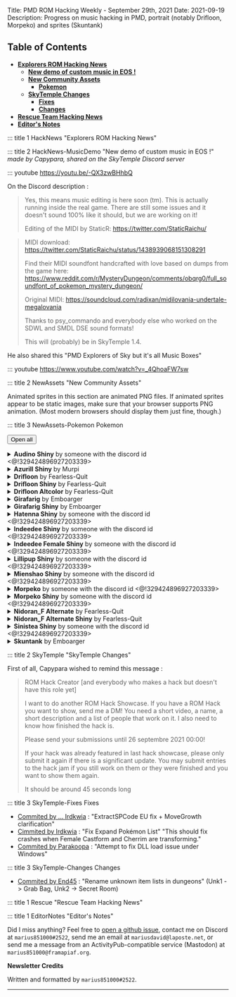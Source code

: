 Title: PMD ROM Hacking Weekly - September 29th, 2021
Date: 2021-09-19
Description: Progress on music hacking in PMD, portrait (notably Drifloon, Morpeko) and sprites (Skuntank)

<style>
details summary > * { 
  display: inline;
}
</style>

<h2 id="ToC">Table of Contents</h2>

- [**Explorers ROM Hacking News**](#HackNews)
    - [**New demo of custom music in EOS !**](#HackNews-MusicDemo)
    - [**New Community Assets**](#NewAssets)
        - [**Pokemon**](#NewAssets-Pokemon)
    - [**SkyTemple Changes**](#SkyTemple)
        - [**Fixes**](#SkyTemple-Fixes)
        - [**Changes**](#SkyTemple-Changes)
- [**Rescue Team Hacking News**](#Rescue)
- [**Editor's Notes**](#EditorNotes)

::: title 1 HackNews "Explorers ROM Hacking News"

::: title 2 HackNews-MusicDemo "New demo of custom music in EOS !"
*made by Capypara, shared on the SkyTemple Discord server*

::: youtube https://youtu.be/-QX3zwBHhbQ

On the Discord description :


> Yes, this means music editing is here soon (tm). This is actually running inside the real game. There are still some issues and it doesn't sound 100% like it should, but we are working on it!
>
> Editing of the MIDI by StaticR: https://twitter.com/StaticRaichu/

> MIDI download: https://twitter.com/StaticRaichu/status/1438939068151308291
>
> Find their MIDI soundfont handcrafted with love based on dumps from the game here: https://www.reddit.com/r/MysteryDungeon/comments/obqrg0/full_soundfont_of_pokemon_mystery_dungeon/
>
> Original MIDI: https://soundcloud.com/radixan/midilovania-undertale-megalovania
>
> Thanks to psy_commando and everybody else who worked on the SDWL and SMDL DSE sound formats!
>
> This will (probably) be in SkyTemple 1.4.

He also shared this "PMD Explorers of Sky but it's all Music Boxes"

::: youtube https://www.youtube.com/watch?v=_4QhoaFW7sw

::: title 2 NewAssets "New Community Assets"

Animated sprites in this section are animated PNG files. If animated sprites appear to be static images, make sure that your browser supports PNG animation. (Most modern browsers should display them just fine, though.)

::: title 3 NewAssets-Pokemon Pokemon

<button onclick="unfoldmonster()">Open all</button><details class="monstergeneral"><summary><b>Audino  Shiny</b> by someone with the discord id &lt;@!329424896927203339&gt;</summary>Portrait Added<div class="changetomonsterlist"><div class="contentcontainer"><div class="contentinner"><span>Angry</span><br><img src="./images/30-changes/todo.png" style="min-width:none;width:160px;height:160px"></img></div><div class="contentinner"><span>Crying</span><br><img src="./images/30-changes/todo-0.png" style="min-width:none;width:160px;height:160px"></img></div><div class="contentinner"><span>Determined</span><br><img src="./images/30-changes/todo-1.png" style="min-width:none;width:160px;height:160px"></img></div><div class="contentinner"><span>Dizzy</span><br><img src="./images/30-changes/todo-2.png" style="min-width:none;width:160px;height:160px"></img></div><div class="contentinner"><span>Happy</span><br><img src="./images/30-changes/todo-3.png" style="min-width:none;width:160px;height:160px"></img></div><div class="contentinner"><span>Inspired</span><br><img src="./images/30-changes/todo-4.png" style="min-width:none;width:160px;height:160px"></img></div><div class="contentinner"><span>Joyous</span><br><img src="./images/30-changes/todo-5.png" style="min-width:none;width:160px;height:160px"></img></div><div class="contentinner"><span>Normal</span><br><img src="./images/30-changes/todo-6.png" style="min-width:none;width:160px;height:160px"></img></div><div class="contentinner"><span>Pain</span><br><img src="./images/30-changes/todo-7.png" style="min-width:none;width:160px;height:160px"></img></div><div class="contentinner"><span>Sad</span><br><img src="./images/30-changes/todo-8.png" style="min-width:none;width:160px;height:160px"></img></div><div class="contentinner"><span>Shouting</span><br><img src="./images/30-changes/todo-9.png" style="min-width:none;width:160px;height:160px"></img></div><div class="contentinner"><span>Sigh</span><br><img src="./images/30-changes/todo-10.png" style="min-width:none;width:160px;height:160px"></img></div><div class="contentinner"><span>Stunned</span><br><img src="./images/30-changes/todo-11.png" style="min-width:none;width:160px;height:160px"></img></div><div class="contentinner"><span>Surprised</span><br><img src="./images/30-changes/todo-12.png" style="min-width:none;width:160px;height:160px"></img></div><div class="contentinner"><span>Teary-Eyed</span><br><img src="./images/30-changes/todo-13.png" style="min-width:none;width:160px;height:160px"></img></div><div class="contentinner"><span>Worried</span><br><img src="./images/30-changes/todo-14.png" style="min-width:none;width:160px;height:160px"></img></div></div></div></details><details class="monstergeneral"><summary><b>Azurill  Shiny</b> by Murpi</summary>Portrait Changed<div class="changetomonsterlist"><div class="contentcontainer"><div class="contentinner"><span>Angry</span><br><img src="./images/30-changes/todo-15.png" style="min-width:none;width:160px;height:160px"></img><br><img src="./images/30-changes/todo-16.png" style="min-width:none;width:160px;height:160px"></img></div><div class="contentinner"><span>Crying</span><br><img src="./images/30-changes/todo-17.png" style="min-width:none;width:160px;height:160px"></img><br><img src="./images/30-changes/todo-18.png" style="min-width:none;width:160px;height:160px"></img></div><div class="contentinner"><span>Determined</span><br><img src="./images/30-changes/todo-19.png" style="min-width:none;width:160px;height:160px"></img><br><img src="./images/30-changes/todo-20.png" style="min-width:none;width:160px;height:160px"></img></div><div class="contentinner"><span>Dizzy</span><br><img src="./images/30-changes/todo-21.png" style="min-width:none;width:160px;height:160px"></img><br><img src="./images/30-changes/todo-22.png" style="min-width:none;width:160px;height:160px"></img></div><div class="contentinner"><span>Happy</span><br><img src="./images/30-changes/todo-23.png" style="min-width:none;width:160px;height:160px"></img><br><img src="./images/30-changes/todo-24.png" style="min-width:none;width:160px;height:160px"></img></div><div class="contentinner"><span>Inspired</span><br><img src="./images/30-changes/todo-25.png" style="min-width:none;width:160px;height:160px"></img><br><img src="./images/30-changes/todo-26.png" style="min-width:none;width:160px;height:160px"></img></div><div class="contentinner"><span>Joyous</span><br><img src="./images/30-changes/todo-27.png" style="min-width:none;width:160px;height:160px"></img><br><img src="./images/30-changes/todo-28.png" style="min-width:none;width:160px;height:160px"></img></div><div class="contentinner"><span>Normal</span><br><img src="./images/30-changes/todo-29.png" style="min-width:none;width:160px;height:160px"></img><br><img src="./images/30-changes/todo-30.png" style="min-width:none;width:160px;height:160px"></img></div><div class="contentinner"><span>Pain</span><br><img src="./images/30-changes/todo-31.png" style="min-width:none;width:160px;height:160px"></img><br><img src="./images/30-changes/todo-32.png" style="min-width:none;width:160px;height:160px"></img></div><div class="contentinner"><span>Sad</span><br><img src="./images/30-changes/todo-33.png" style="min-width:none;width:160px;height:160px"></img><br><img src="./images/30-changes/todo-34.png" style="min-width:none;width:160px;height:160px"></img></div><div class="contentinner"><span>Shouting</span><br><img src="./images/30-changes/todo-35.png" style="min-width:none;width:160px;height:160px"></img><br><img src="./images/30-changes/todo-36.png" style="min-width:none;width:160px;height:160px"></img></div><div class="contentinner"><span>Sigh</span><br><img src="./images/30-changes/todo-37.png" style="min-width:none;width:160px;height:160px"></img><br><img src="./images/30-changes/todo-38.png" style="min-width:none;width:160px;height:160px"></img></div><div class="contentinner"><span>Special0</span><br><img src="./images/30-changes/todo-39.png" style="min-width:none;width:160px;height:160px"></img><br><img src="./images/30-changes/todo-40.png" style="min-width:none;width:160px;height:160px"></img></div><div class="contentinner"><span>Stunned</span><br><img src="./images/30-changes/todo-41.png" style="min-width:none;width:160px;height:160px"></img><br><img src="./images/30-changes/todo-42.png" style="min-width:none;width:160px;height:160px"></img></div><div class="contentinner"><span>Surprised</span><br><img src="./images/30-changes/todo-43.png" style="min-width:none;width:160px;height:160px"></img><br><img src="./images/30-changes/todo-44.png" style="min-width:none;width:160px;height:160px"></img></div><div class="contentinner"><span>Teary-Eyed</span><br><img src="./images/30-changes/todo-45.png" style="min-width:none;width:160px;height:160px"></img><br><img src="./images/30-changes/todo-46.png" style="min-width:none;width:160px;height:160px"></img></div><div class="contentinner"><span>Worried</span><br><img src="./images/30-changes/todo-47.png" style="min-width:none;width:160px;height:160px"></img><br><img src="./images/30-changes/todo-48.png" style="min-width:none;width:160px;height:160px"></img></div></div></div></details><details class="monstergeneral"><summary><b>Drifloon</b> by Fearless-Quit</summary>Portrait Added<div class="changetomonsterlist"><div class="contentcontainer"><div class="contentinner"><span>Special0</span><br><img src="./images/30-changes/todo-49.png" style="min-width:none;width:160px;height:160px"></img></div><div class="contentinner"><span>Special0^</span><br><img src="./images/30-changes/todo-50.png" style="min-width:none;width:160px;height:160px"></img></div></div></div>Portrait Changed<div class="changetomonsterlist"><div class="contentcontainer"><div class="contentinner"><span>Angry</span><br><img src="./images/30-changes/todo-51.png" style="min-width:none;width:160px;height:160px"></img><br><img src="./images/30-changes/todo-52.png" style="min-width:none;width:160px;height:160px"></img></div><div class="contentinner"><span>Angry^</span><br><img src="./images/30-changes/todo-53.png" style="min-width:none;width:160px;height:160px"></img><br><img src="./images/30-changes/todo-54.png" style="min-width:none;width:160px;height:160px"></img></div><div class="contentinner"><span>Determined</span><br><img src="./images/30-changes/todo-55.png" style="min-width:none;width:160px;height:160px"></img><br><img src="./images/30-changes/todo-56.png" style="min-width:none;width:160px;height:160px"></img></div><div class="contentinner"><span>Determined^</span><br><img src="./images/30-changes/todo-57.png" style="min-width:none;width:160px;height:160px"></img><br><img src="./images/30-changes/todo-58.png" style="min-width:none;width:160px;height:160px"></img></div><div class="contentinner"><span>Happy</span><br><img src="./images/30-changes/todo-59.png" style="min-width:none;width:160px;height:160px"></img><br><img src="./images/30-changes/todo-60.png" style="min-width:none;width:160px;height:160px"></img></div><div class="contentinner"><span>Happy^</span><br><img src="./images/30-changes/todo-61.png" style="min-width:none;width:160px;height:160px"></img><br><img src="./images/30-changes/todo-62.png" style="min-width:none;width:160px;height:160px"></img></div><div class="contentinner"><span>Sad</span><br><img src="./images/30-changes/todo-63.png" style="min-width:none;width:160px;height:160px"></img><br><img src="./images/30-changes/todo-64.png" style="min-width:none;width:160px;height:160px"></img></div><div class="contentinner"><span>Sad^</span><br><img src="./images/30-changes/todo-65.png" style="min-width:none;width:160px;height:160px"></img><br><img src="./images/30-changes/todo-66.png" style="min-width:none;width:160px;height:160px"></img></div></div></div></details><details class="monstergeneral"><summary><b>Drifloon  Shiny</b> by Fearless-Quit</summary>Portrait Added<div class="changetomonsterlist"><div class="contentcontainer"><div class="contentinner"><span>Special0</span><br><img src="./images/30-changes/todo-67.png" style="min-width:none;width:160px;height:160px"></img></div><div class="contentinner"><span>Special0^</span><br><img src="./images/30-changes/todo-68.png" style="min-width:none;width:160px;height:160px"></img></div></div></div>Portrait Changed<div class="changetomonsterlist"><div class="contentcontainer"><div class="contentinner"><span>Angry</span><br><img src="./images/30-changes/todo-69.png" style="min-width:none;width:160px;height:160px"></img><br><img src="./images/30-changes/todo-70.png" style="min-width:none;width:160px;height:160px"></img></div><div class="contentinner"><span>Angry^</span><br><img src="./images/30-changes/todo-71.png" style="min-width:none;width:160px;height:160px"></img><br><img src="./images/30-changes/todo-72.png" style="min-width:none;width:160px;height:160px"></img></div><div class="contentinner"><span>Determined</span><br><img src="./images/30-changes/todo-73.png" style="min-width:none;width:160px;height:160px"></img><br><img src="./images/30-changes/todo-74.png" style="min-width:none;width:160px;height:160px"></img></div><div class="contentinner"><span>Determined^</span><br><img src="./images/30-changes/todo-75.png" style="min-width:none;width:160px;height:160px"></img><br><img src="./images/30-changes/todo-76.png" style="min-width:none;width:160px;height:160px"></img></div><div class="contentinner"><span>Happy</span><br><img src="./images/30-changes/todo-77.png" style="min-width:none;width:160px;height:160px"></img><br><img src="./images/30-changes/todo-78.png" style="min-width:none;width:160px;height:160px"></img></div><div class="contentinner"><span>Happy^</span><br><img src="./images/30-changes/todo-79.png" style="min-width:none;width:160px;height:160px"></img><br><img src="./images/30-changes/todo-80.png" style="min-width:none;width:160px;height:160px"></img></div><div class="contentinner"><span>Sad</span><br><img src="./images/30-changes/todo-81.png" style="min-width:none;width:160px;height:160px"></img><br><img src="./images/30-changes/todo-82.png" style="min-width:none;width:160px;height:160px"></img></div><div class="contentinner"><span>Sad^</span><br><img src="./images/30-changes/todo-83.png" style="min-width:none;width:160px;height:160px"></img><br><img src="./images/30-changes/todo-84.png" style="min-width:none;width:160px;height:160px"></img></div></div></div></details><details class="monstergeneral"><summary><b>Drifloon Altcolor</b> by Fearless-Quit</summary>Portrait Added<div class="changetomonsterlist"><div class="contentcontainer"><div class="contentinner"><span>Special0</span><br><img src="./images/30-changes/todo-85.png" style="min-width:none;width:160px;height:160px"></img></div><div class="contentinner"><span>Special0^</span><br><img src="./images/30-changes/todo-86.png" style="min-width:none;width:160px;height:160px"></img></div></div></div>Portrait Changed<div class="changetomonsterlist"><div class="contentcontainer"><div class="contentinner"><span>Angry</span><br><img src="./images/30-changes/todo-87.png" style="min-width:none;width:160px;height:160px"></img><br><img src="./images/30-changes/todo-88.png" style="min-width:none;width:160px;height:160px"></img></div><div class="contentinner"><span>Angry^</span><br><img src="./images/30-changes/todo-89.png" style="min-width:none;width:160px;height:160px"></img><br><img src="./images/30-changes/todo-90.png" style="min-width:none;width:160px;height:160px"></img></div><div class="contentinner"><span>Crying^</span><br><img src="./images/30-changes/todo-91.png" style="min-width:none;width:160px;height:160px"></img><br><img src="./images/30-changes/todo-92.png" style="min-width:none;width:160px;height:160px"></img></div><div class="contentinner"><span>Determined</span><br><img src="./images/30-changes/todo-93.png" style="min-width:none;width:160px;height:160px"></img><br><img src="./images/30-changes/todo-94.png" style="min-width:none;width:160px;height:160px"></img></div><div class="contentinner"><span>Determined^</span><br><img src="./images/30-changes/todo-95.png" style="min-width:none;width:160px;height:160px"></img><br><img src="./images/30-changes/todo-96.png" style="min-width:none;width:160px;height:160px"></img></div><div class="contentinner"><span>Dizzy^</span><br><img src="./images/30-changes/todo-97.png" style="min-width:none;width:160px;height:160px"></img><br><img src="./images/30-changes/todo-98.png" style="min-width:none;width:160px;height:160px"></img></div><div class="contentinner"><span>Happy</span><br><img src="./images/30-changes/todo-99.png" style="min-width:none;width:160px;height:160px"></img><br><img src="./images/30-changes/todo-100.png" style="min-width:none;width:160px;height:160px"></img></div><div class="contentinner"><span>Happy^</span><br><img src="./images/30-changes/todo-101.png" style="min-width:none;width:160px;height:160px"></img><br><img src="./images/30-changes/todo-102.png" style="min-width:none;width:160px;height:160px"></img></div><div class="contentinner"><span>Inspired^</span><br><img src="./images/30-changes/todo-103.png" style="min-width:none;width:160px;height:160px"></img><br><img src="./images/30-changes/todo-104.png" style="min-width:none;width:160px;height:160px"></img></div><div class="contentinner"><span>Joyous^</span><br><img src="./images/30-changes/todo-105.png" style="min-width:none;width:160px;height:160px"></img><br><img src="./images/30-changes/todo-106.png" style="min-width:none;width:160px;height:160px"></img></div><div class="contentinner"><span>Normal^</span><br><img src="./images/30-changes/todo-107.png" style="min-width:none;width:160px;height:160px"></img><br><img src="./images/30-changes/todo-108.png" style="min-width:none;width:160px;height:160px"></img></div><div class="contentinner"><span>Pain^</span><br><img src="./images/30-changes/todo-109.png" style="min-width:none;width:160px;height:160px"></img><br><img src="./images/30-changes/todo-110.png" style="min-width:none;width:160px;height:160px"></img></div><div class="contentinner"><span>Sad</span><br><img src="./images/30-changes/todo-111.png" style="min-width:none;width:160px;height:160px"></img><br><img src="./images/30-changes/todo-112.png" style="min-width:none;width:160px;height:160px"></img></div><div class="contentinner"><span>Sad^</span><br><img src="./images/30-changes/todo-113.png" style="min-width:none;width:160px;height:160px"></img><br><img src="./images/30-changes/todo-114.png" style="min-width:none;width:160px;height:160px"></img></div><div class="contentinner"><span>Shouting^</span><br><img src="./images/30-changes/todo-115.png" style="min-width:none;width:160px;height:160px"></img><br><img src="./images/30-changes/todo-116.png" style="min-width:none;width:160px;height:160px"></img></div><div class="contentinner"><span>Sigh^</span><br><img src="./images/30-changes/todo-117.png" style="min-width:none;width:160px;height:160px"></img><br><img src="./images/30-changes/todo-118.png" style="min-width:none;width:160px;height:160px"></img></div><div class="contentinner"><span>Special3^</span><br><img src="./images/30-changes/todo-119.png" style="min-width:none;width:160px;height:160px"></img><br><img src="./images/30-changes/todo-120.png" style="min-width:none;width:160px;height:160px"></img></div><div class="contentinner"><span>Stunned^</span><br><img src="./images/30-changes/todo-121.png" style="min-width:none;width:160px;height:160px"></img><br><img src="./images/30-changes/todo-122.png" style="min-width:none;width:160px;height:160px"></img></div><div class="contentinner"><span>Surprised^</span><br><img src="./images/30-changes/todo-123.png" style="min-width:none;width:160px;height:160px"></img><br><img src="./images/30-changes/todo-124.png" style="min-width:none;width:160px;height:160px"></img></div><div class="contentinner"><span>Teary-Eyed^</span><br><img src="./images/30-changes/todo-125.png" style="min-width:none;width:160px;height:160px"></img><br><img src="./images/30-changes/todo-126.png" style="min-width:none;width:160px;height:160px"></img></div><div class="contentinner"><span>Worried^</span><br><img src="./images/30-changes/todo-127.png" style="min-width:none;width:160px;height:160px"></img><br><img src="./images/30-changes/todo-128.png" style="min-width:none;width:160px;height:160px"></img></div></div></div></details><details class="monstergeneral"><summary><b>Girafarig</b> by Emboarger</summary>Portrait Added<div class="changetomonsterlist"><div class="contentcontainer"><div class="contentinner"><span>Special0</span><br><img src="./images/30-changes/todo-129.png" style="min-width:none;width:160px;height:160px"></img></div></div></div>Portrait Changed<div class="changetomonsterlist"><div class="contentcontainer"><div class="contentinner"><span>Normal</span><br><img src="./images/30-changes/todo-130.png" style="min-width:none;width:160px;height:160px"></img><br><img src="./images/30-changes/todo-131.png" style="min-width:none;width:160px;height:160px"></img></div></div></div></details><details class="monstergeneral"><summary><b>Girafarig  Shiny</b> by Emboarger</summary>Portrait Added<div class="changetomonsterlist"><div class="contentcontainer"><div class="contentinner"><span>Special0</span><br><img src="./images/30-changes/todo-132.png" style="min-width:none;width:160px;height:160px"></img></div></div></div></details><details class="monstergeneral"><summary><b>Hatenna  Shiny</b> by someone with the discord id &lt;@!329424896927203339&gt;</summary>Portrait Added<div class="changetomonsterlist"><div class="contentcontainer"><div class="contentinner"><span>Angry</span><br><img src="./images/30-changes/todo-133.png" style="min-width:none;width:160px;height:160px"></img></div><div class="contentinner"><span>Crying</span><br><img src="./images/30-changes/todo-134.png" style="min-width:none;width:160px;height:160px"></img></div><div class="contentinner"><span>Determined</span><br><img src="./images/30-changes/todo-135.png" style="min-width:none;width:160px;height:160px"></img></div><div class="contentinner"><span>Dizzy</span><br><img src="./images/30-changes/todo-136.png" style="min-width:none;width:160px;height:160px"></img></div><div class="contentinner"><span>Happy</span><br><img src="./images/30-changes/todo-137.png" style="min-width:none;width:160px;height:160px"></img></div><div class="contentinner"><span>Inspired</span><br><img src="./images/30-changes/todo-138.png" style="min-width:none;width:160px;height:160px"></img></div><div class="contentinner"><span>Joyous</span><br><img src="./images/30-changes/todo-139.png" style="min-width:none;width:160px;height:160px"></img></div><div class="contentinner"><span>Normal</span><br><img src="./images/30-changes/todo-140.png" style="min-width:none;width:160px;height:160px"></img></div><div class="contentinner"><span>Pain</span><br><img src="./images/30-changes/todo-141.png" style="min-width:none;width:160px;height:160px"></img></div><div class="contentinner"><span>Sad</span><br><img src="./images/30-changes/todo-142.png" style="min-width:none;width:160px;height:160px"></img></div><div class="contentinner"><span>Shouting</span><br><img src="./images/30-changes/todo-143.png" style="min-width:none;width:160px;height:160px"></img></div><div class="contentinner"><span>Sigh</span><br><img src="./images/30-changes/todo-144.png" style="min-width:none;width:160px;height:160px"></img></div><div class="contentinner"><span>Stunned</span><br><img src="./images/30-changes/todo-145.png" style="min-width:none;width:160px;height:160px"></img></div><div class="contentinner"><span>Surprised</span><br><img src="./images/30-changes/todo-146.png" style="min-width:none;width:160px;height:160px"></img></div><div class="contentinner"><span>Teary-Eyed</span><br><img src="./images/30-changes/todo-147.png" style="min-width:none;width:160px;height:160px"></img></div><div class="contentinner"><span>Worried</span><br><img src="./images/30-changes/todo-148.png" style="min-width:none;width:160px;height:160px"></img></div></div></div></details><details class="monstergeneral"><summary><b>Indeedee  Shiny</b> by someone with the discord id &lt;@!329424896927203339&gt;</summary>Portrait Added<div class="changetomonsterlist"><div class="contentcontainer"><div class="contentinner"><span>Angry</span><br><img src="./images/30-changes/todo-149.png" style="min-width:none;width:160px;height:160px"></img></div><div class="contentinner"><span>Crying</span><br><img src="./images/30-changes/todo-150.png" style="min-width:none;width:160px;height:160px"></img></div><div class="contentinner"><span>Determined</span><br><img src="./images/30-changes/todo-151.png" style="min-width:none;width:160px;height:160px"></img></div><div class="contentinner"><span>Dizzy</span><br><img src="./images/30-changes/todo-152.png" style="min-width:none;width:160px;height:160px"></img></div><div class="contentinner"><span>Happy</span><br><img src="./images/30-changes/todo-153.png" style="min-width:none;width:160px;height:160px"></img></div><div class="contentinner"><span>Inspired</span><br><img src="./images/30-changes/todo-154.png" style="min-width:none;width:160px;height:160px"></img></div><div class="contentinner"><span>Joyous</span><br><img src="./images/30-changes/todo-155.png" style="min-width:none;width:160px;height:160px"></img></div><div class="contentinner"><span>Normal</span><br><img src="./images/30-changes/todo-156.png" style="min-width:none;width:160px;height:160px"></img></div><div class="contentinner"><span>Pain</span><br><img src="./images/30-changes/todo-157.png" style="min-width:none;width:160px;height:160px"></img></div><div class="contentinner"><span>Sad</span><br><img src="./images/30-changes/todo-158.png" style="min-width:none;width:160px;height:160px"></img></div><div class="contentinner"><span>Shouting</span><br><img src="./images/30-changes/todo-159.png" style="min-width:none;width:160px;height:160px"></img></div><div class="contentinner"><span>Sigh</span><br><img src="./images/30-changes/todo-160.png" style="min-width:none;width:160px;height:160px"></img></div><div class="contentinner"><span>Stunned</span><br><img src="./images/30-changes/todo-161.png" style="min-width:none;width:160px;height:160px"></img></div><div class="contentinner"><span>Surprised</span><br><img src="./images/30-changes/todo-162.png" style="min-width:none;width:160px;height:160px"></img></div><div class="contentinner"><span>Teary-Eyed</span><br><img src="./images/30-changes/todo-163.png" style="min-width:none;width:160px;height:160px"></img></div><div class="contentinner"><span>Worried</span><br><img src="./images/30-changes/todo-164.png" style="min-width:none;width:160px;height:160px"></img></div></div></div></details><details class="monstergeneral"><summary><b>Indeedee Female Shiny</b> by someone with the discord id &lt;@!329424896927203339&gt;</summary>Portrait Changed<div class="changetomonsterlist"><div class="contentcontainer"><div class="contentinner"><span>Angry</span><br><img src="./images/30-changes/todo-165.png" style="min-width:none;width:160px;height:160px"></img><br><img src="./images/30-changes/todo-166.png" style="min-width:none;width:160px;height:160px"></img></div><div class="contentinner"><span>Crying</span><br><img src="./images/30-changes/todo-167.png" style="min-width:none;width:160px;height:160px"></img><br><img src="./images/30-changes/todo-168.png" style="min-width:none;width:160px;height:160px"></img></div><div class="contentinner"><span>Determined</span><br><img src="./images/30-changes/todo-169.png" style="min-width:none;width:160px;height:160px"></img><br><img src="./images/30-changes/todo-170.png" style="min-width:none;width:160px;height:160px"></img></div><div class="contentinner"><span>Dizzy</span><br><img src="./images/30-changes/todo-171.png" style="min-width:none;width:160px;height:160px"></img><br><img src="./images/30-changes/todo-172.png" style="min-width:none;width:160px;height:160px"></img></div><div class="contentinner"><span>Happy</span><br><img src="./images/30-changes/todo-173.png" style="min-width:none;width:160px;height:160px"></img><br><img src="./images/30-changes/todo-174.png" style="min-width:none;width:160px;height:160px"></img></div><div class="contentinner"><span>Inspired</span><br><img src="./images/30-changes/todo-175.png" style="min-width:none;width:160px;height:160px"></img><br><img src="./images/30-changes/todo-176.png" style="min-width:none;width:160px;height:160px"></img></div><div class="contentinner"><span>Joyous</span><br><img src="./images/30-changes/todo-177.png" style="min-width:none;width:160px;height:160px"></img><br><img src="./images/30-changes/todo-178.png" style="min-width:none;width:160px;height:160px"></img></div><div class="contentinner"><span>Normal</span><br><img src="./images/30-changes/todo-179.png" style="min-width:none;width:160px;height:160px"></img><br><img src="./images/30-changes/todo-180.png" style="min-width:none;width:160px;height:160px"></img></div><div class="contentinner"><span>Pain</span><br><img src="./images/30-changes/todo-181.png" style="min-width:none;width:160px;height:160px"></img><br><img src="./images/30-changes/todo-182.png" style="min-width:none;width:160px;height:160px"></img></div><div class="contentinner"><span>Sad</span><br><img src="./images/30-changes/todo-183.png" style="min-width:none;width:160px;height:160px"></img><br><img src="./images/30-changes/todo-184.png" style="min-width:none;width:160px;height:160px"></img></div><div class="contentinner"><span>Shouting</span><br><img src="./images/30-changes/todo-185.png" style="min-width:none;width:160px;height:160px"></img><br><img src="./images/30-changes/todo-186.png" style="min-width:none;width:160px;height:160px"></img></div><div class="contentinner"><span>Sigh</span><br><img src="./images/30-changes/todo-187.png" style="min-width:none;width:160px;height:160px"></img><br><img src="./images/30-changes/todo-188.png" style="min-width:none;width:160px;height:160px"></img></div><div class="contentinner"><span>Special2</span><br><img src="./images/30-changes/todo-189.png" style="min-width:none;width:160px;height:160px"></img><br><img src="./images/30-changes/todo-190.png" style="min-width:none;width:160px;height:160px"></img></div><div class="contentinner"><span>Stunned</span><br><img src="./images/30-changes/todo-191.png" style="min-width:none;width:160px;height:160px"></img><br><img src="./images/30-changes/todo-192.png" style="min-width:none;width:160px;height:160px"></img></div><div class="contentinner"><span>Surprised</span><br><img src="./images/30-changes/todo-193.png" style="min-width:none;width:160px;height:160px"></img><br><img src="./images/30-changes/todo-194.png" style="min-width:none;width:160px;height:160px"></img></div><div class="contentinner"><span>Teary-Eyed</span><br><img src="./images/30-changes/todo-195.png" style="min-width:none;width:160px;height:160px"></img><br><img src="./images/30-changes/todo-196.png" style="min-width:none;width:160px;height:160px"></img></div><div class="contentinner"><span>Worried</span><br><img src="./images/30-changes/todo-197.png" style="min-width:none;width:160px;height:160px"></img><br><img src="./images/30-changes/todo-198.png" style="min-width:none;width:160px;height:160px"></img></div></div></div></details><details class="monstergeneral"><summary><b>Lillipup  Shiny</b> by someone with the discord id &lt;@!329424896927203339&gt;</summary>Portrait Added<div class="changetomonsterlist"><div class="contentcontainer"><div class="contentinner"><span>Angry</span><br><img src="./images/30-changes/todo-199.png" style="min-width:none;width:160px;height:160px"></img></div><div class="contentinner"><span>Crying</span><br><img src="./images/30-changes/todo-200.png" style="min-width:none;width:160px;height:160px"></img></div><div class="contentinner"><span>Determined</span><br><img src="./images/30-changes/todo-201.png" style="min-width:none;width:160px;height:160px"></img></div><div class="contentinner"><span>Dizzy</span><br><img src="./images/30-changes/todo-202.png" style="min-width:none;width:160px;height:160px"></img></div><div class="contentinner"><span>Happy</span><br><img src="./images/30-changes/todo-203.png" style="min-width:none;width:160px;height:160px"></img></div><div class="contentinner"><span>Inspired</span><br><img src="./images/30-changes/todo-204.png" style="min-width:none;width:160px;height:160px"></img></div><div class="contentinner"><span>Joyous</span><br><img src="./images/30-changes/todo-205.png" style="min-width:none;width:160px;height:160px"></img></div><div class="contentinner"><span>Normal</span><br><img src="./images/30-changes/todo-206.png" style="min-width:none;width:160px;height:160px"></img></div><div class="contentinner"><span>Pain</span><br><img src="./images/30-changes/todo-207.png" style="min-width:none;width:160px;height:160px"></img></div><div class="contentinner"><span>Sad</span><br><img src="./images/30-changes/todo-208.png" style="min-width:none;width:160px;height:160px"></img></div><div class="contentinner"><span>Shouting</span><br><img src="./images/30-changes/todo-209.png" style="min-width:none;width:160px;height:160px"></img></div><div class="contentinner"><span>Sigh</span><br><img src="./images/30-changes/todo-210.png" style="min-width:none;width:160px;height:160px"></img></div><div class="contentinner"><span>Stunned</span><br><img src="./images/30-changes/todo-211.png" style="min-width:none;width:160px;height:160px"></img></div><div class="contentinner"><span>Surprised</span><br><img src="./images/30-changes/todo-212.png" style="min-width:none;width:160px;height:160px"></img></div><div class="contentinner"><span>Teary-Eyed</span><br><img src="./images/30-changes/todo-213.png" style="min-width:none;width:160px;height:160px"></img></div><div class="contentinner"><span>Worried</span><br><img src="./images/30-changes/todo-214.png" style="min-width:none;width:160px;height:160px"></img></div></div></div></details><details class="monstergeneral"><summary><b>Mienshao  Shiny</b> by someone with the discord id &lt;@!329424896927203339&gt;</summary>Portrait Added<div class="changetomonsterlist"><div class="contentcontainer"><div class="contentinner"><span>Angry</span><br><img src="./images/30-changes/todo-215.png" style="min-width:none;width:160px;height:160px"></img></div><div class="contentinner"><span>Crying</span><br><img src="./images/30-changes/todo-216.png" style="min-width:none;width:160px;height:160px"></img></div><div class="contentinner"><span>Determined</span><br><img src="./images/30-changes/todo-217.png" style="min-width:none;width:160px;height:160px"></img></div><div class="contentinner"><span>Dizzy</span><br><img src="./images/30-changes/todo-218.png" style="min-width:none;width:160px;height:160px"></img></div><div class="contentinner"><span>Happy</span><br><img src="./images/30-changes/todo-219.png" style="min-width:none;width:160px;height:160px"></img></div><div class="contentinner"><span>Inspired</span><br><img src="./images/30-changes/todo-220.png" style="min-width:none;width:160px;height:160px"></img></div><div class="contentinner"><span>Joyous</span><br><img src="./images/30-changes/todo-221.png" style="min-width:none;width:160px;height:160px"></img></div><div class="contentinner"><span>Normal</span><br><img src="./images/30-changes/todo-222.png" style="min-width:none;width:160px;height:160px"></img></div><div class="contentinner"><span>Pain</span><br><img src="./images/30-changes/todo-223.png" style="min-width:none;width:160px;height:160px"></img></div><div class="contentinner"><span>Sad</span><br><img src="./images/30-changes/todo-224.png" style="min-width:none;width:160px;height:160px"></img></div><div class="contentinner"><span>Shouting</span><br><img src="./images/30-changes/todo-225.png" style="min-width:none;width:160px;height:160px"></img></div><div class="contentinner"><span>Sigh</span><br><img src="./images/30-changes/todo-226.png" style="min-width:none;width:160px;height:160px"></img></div><div class="contentinner"><span>Stunned</span><br><img src="./images/30-changes/todo-227.png" style="min-width:none;width:160px;height:160px"></img></div><div class="contentinner"><span>Surprised</span><br><img src="./images/30-changes/todo-228.png" style="min-width:none;width:160px;height:160px"></img></div><div class="contentinner"><span>Teary-Eyed</span><br><img src="./images/30-changes/todo-229.png" style="min-width:none;width:160px;height:160px"></img></div><div class="contentinner"><span>Worried</span><br><img src="./images/30-changes/todo-230.png" style="min-width:none;width:160px;height:160px"></img></div></div></div></details><details class="monstergeneral"><summary><b>Morpeko</b> by someone with the discord id &lt;@!329424896927203339&gt;</summary>Portrait Added<div class="changetomonsterlist"><div class="contentcontainer"><div class="contentinner"><span>Angry^</span><br><img src="./images/30-changes/todo-231.png" style="min-width:none;width:160px;height:160px"></img></div><div class="contentinner"><span>Crying^</span><br><img src="./images/30-changes/todo-232.png" style="min-width:none;width:160px;height:160px"></img></div><div class="contentinner"><span>Determined^</span><br><img src="./images/30-changes/todo-233.png" style="min-width:none;width:160px;height:160px"></img></div><div class="contentinner"><span>Dizzy^</span><br><img src="./images/30-changes/todo-234.png" style="min-width:none;width:160px;height:160px"></img></div><div class="contentinner"><span>Happy^</span><br><img src="./images/30-changes/todo-235.png" style="min-width:none;width:160px;height:160px"></img></div><div class="contentinner"><span>Inspired^</span><br><img src="./images/30-changes/todo-236.png" style="min-width:none;width:160px;height:160px"></img></div><div class="contentinner"><span>Joyous^</span><br><img src="./images/30-changes/todo-237.png" style="min-width:none;width:160px;height:160px"></img></div><div class="contentinner"><span>Normal^</span><br><img src="./images/30-changes/todo-238.png" style="min-width:none;width:160px;height:160px"></img></div><div class="contentinner"><span>Pain^</span><br><img src="./images/30-changes/todo-239.png" style="min-width:none;width:160px;height:160px"></img></div><div class="contentinner"><span>Sad^</span><br><img src="./images/30-changes/todo-240.png" style="min-width:none;width:160px;height:160px"></img></div><div class="contentinner"><span>Shouting^</span><br><img src="./images/30-changes/todo-241.png" style="min-width:none;width:160px;height:160px"></img></div><div class="contentinner"><span>Sigh^</span><br><img src="./images/30-changes/todo-242.png" style="min-width:none;width:160px;height:160px"></img></div><div class="contentinner"><span>Stunned^</span><br><img src="./images/30-changes/todo-243.png" style="min-width:none;width:160px;height:160px"></img></div><div class="contentinner"><span>Surprised^</span><br><img src="./images/30-changes/todo-244.png" style="min-width:none;width:160px;height:160px"></img></div><div class="contentinner"><span>Teary-Eyed^</span><br><img src="./images/30-changes/todo-245.png" style="min-width:none;width:160px;height:160px"></img></div><div class="contentinner"><span>Worried^</span><br><img src="./images/30-changes/todo-246.png" style="min-width:none;width:160px;height:160px"></img></div></div></div>Portrait Changed<div class="changetomonsterlist"><div class="contentcontainer"><div class="contentinner"><span>Angry</span><br><img src="./images/30-changes/todo-247.png" style="min-width:none;width:160px;height:160px"></img><br><img src="./images/30-changes/todo-248.png" style="min-width:none;width:160px;height:160px"></img></div><div class="contentinner"><span>Crying</span><br><img src="./images/30-changes/todo-249.png" style="min-width:none;width:160px;height:160px"></img><br><img src="./images/30-changes/todo-250.png" style="min-width:none;width:160px;height:160px"></img></div><div class="contentinner"><span>Determined</span><br><img src="./images/30-changes/todo-251.png" style="min-width:none;width:160px;height:160px"></img><br><img src="./images/30-changes/todo-252.png" style="min-width:none;width:160px;height:160px"></img></div><div class="contentinner"><span>Dizzy</span><br><img src="./images/30-changes/todo-253.png" style="min-width:none;width:160px;height:160px"></img><br><img src="./images/30-changes/todo-254.png" style="min-width:none;width:160px;height:160px"></img></div><div class="contentinner"><span>Happy</span><br><img src="./images/30-changes/todo-255.png" style="min-width:none;width:160px;height:160px"></img><br><img src="./images/30-changes/todo-256.png" style="min-width:none;width:160px;height:160px"></img></div><div class="contentinner"><span>Inspired</span><br><img src="./images/30-changes/todo-257.png" style="min-width:none;width:160px;height:160px"></img><br><img src="./images/30-changes/todo-258.png" style="min-width:none;width:160px;height:160px"></img></div><div class="contentinner"><span>Joyous</span><br><img src="./images/30-changes/todo-259.png" style="min-width:none;width:160px;height:160px"></img><br><img src="./images/30-changes/todo-260.png" style="min-width:none;width:160px;height:160px"></img></div><div class="contentinner"><span>Normal</span><br><img src="./images/30-changes/todo-261.png" style="min-width:none;width:160px;height:160px"></img><br><img src="./images/30-changes/todo-262.png" style="min-width:none;width:160px;height:160px"></img></div><div class="contentinner"><span>Pain</span><br><img src="./images/30-changes/todo-263.png" style="min-width:none;width:160px;height:160px"></img><br><img src="./images/30-changes/todo-264.png" style="min-width:none;width:160px;height:160px"></img></div><div class="contentinner"><span>Sad</span><br><img src="./images/30-changes/todo-265.png" style="min-width:none;width:160px;height:160px"></img><br><img src="./images/30-changes/todo-266.png" style="min-width:none;width:160px;height:160px"></img></div><div class="contentinner"><span>Shouting</span><br><img src="./images/30-changes/todo-267.png" style="min-width:none;width:160px;height:160px"></img><br><img src="./images/30-changes/todo-268.png" style="min-width:none;width:160px;height:160px"></img></div><div class="contentinner"><span>Sigh</span><br><img src="./images/30-changes/todo-269.png" style="min-width:none;width:160px;height:160px"></img><br><img src="./images/30-changes/todo-270.png" style="min-width:none;width:160px;height:160px"></img></div><div class="contentinner"><span>Stunned</span><br><img src="./images/30-changes/todo-271.png" style="min-width:none;width:160px;height:160px"></img><br><img src="./images/30-changes/todo-272.png" style="min-width:none;width:160px;height:160px"></img></div><div class="contentinner"><span>Surprised</span><br><img src="./images/30-changes/todo-273.png" style="min-width:none;width:160px;height:160px"></img><br><img src="./images/30-changes/todo-274.png" style="min-width:none;width:160px;height:160px"></img></div><div class="contentinner"><span>Teary-Eyed</span><br><img src="./images/30-changes/todo-275.png" style="min-width:none;width:160px;height:160px"></img><br><img src="./images/30-changes/todo-276.png" style="min-width:none;width:160px;height:160px"></img></div><div class="contentinner"><span>Worried</span><br><img src="./images/30-changes/todo-277.png" style="min-width:none;width:160px;height:160px"></img><br><img src="./images/30-changes/todo-278.png" style="min-width:none;width:160px;height:160px"></img></div></div></div></details><details class="monstergeneral"><summary><b>Morpeko  Shiny</b> by someone with the discord id &lt;@!329424896927203339&gt;</summary>Portrait Added<div class="changetomonsterlist"><div class="contentcontainer"><div class="contentinner"><span>Angry</span><br><img src="./images/30-changes/todo-279.png" style="min-width:none;width:160px;height:160px"></img></div><div class="contentinner"><span>Angry^</span><br><img src="./images/30-changes/todo-280.png" style="min-width:none;width:160px;height:160px"></img></div><div class="contentinner"><span>Crying</span><br><img src="./images/30-changes/todo-281.png" style="min-width:none;width:160px;height:160px"></img></div><div class="contentinner"><span>Crying^</span><br><img src="./images/30-changes/todo-282.png" style="min-width:none;width:160px;height:160px"></img></div><div class="contentinner"><span>Determined</span><br><img src="./images/30-changes/todo-283.png" style="min-width:none;width:160px;height:160px"></img></div><div class="contentinner"><span>Determined^</span><br><img src="./images/30-changes/todo-284.png" style="min-width:none;width:160px;height:160px"></img></div><div class="contentinner"><span>Dizzy</span><br><img src="./images/30-changes/todo-285.png" style="min-width:none;width:160px;height:160px"></img></div><div class="contentinner"><span>Dizzy^</span><br><img src="./images/30-changes/todo-286.png" style="min-width:none;width:160px;height:160px"></img></div><div class="contentinner"><span>Happy</span><br><img src="./images/30-changes/todo-287.png" style="min-width:none;width:160px;height:160px"></img></div><div class="contentinner"><span>Happy^</span><br><img src="./images/30-changes/todo-288.png" style="min-width:none;width:160px;height:160px"></img></div><div class="contentinner"><span>Inspired</span><br><img src="./images/30-changes/todo-289.png" style="min-width:none;width:160px;height:160px"></img></div><div class="contentinner"><span>Inspired^</span><br><img src="./images/30-changes/todo-290.png" style="min-width:none;width:160px;height:160px"></img></div><div class="contentinner"><span>Joyous</span><br><img src="./images/30-changes/todo-291.png" style="min-width:none;width:160px;height:160px"></img></div><div class="contentinner"><span>Joyous^</span><br><img src="./images/30-changes/todo-292.png" style="min-width:none;width:160px;height:160px"></img></div><div class="contentinner"><span>Normal</span><br><img src="./images/30-changes/todo-293.png" style="min-width:none;width:160px;height:160px"></img></div><div class="contentinner"><span>Normal^</span><br><img src="./images/30-changes/todo-294.png" style="min-width:none;width:160px;height:160px"></img></div><div class="contentinner"><span>Pain</span><br><img src="./images/30-changes/todo-295.png" style="min-width:none;width:160px;height:160px"></img></div><div class="contentinner"><span>Pain^</span><br><img src="./images/30-changes/todo-296.png" style="min-width:none;width:160px;height:160px"></img></div><div class="contentinner"><span>Sad</span><br><img src="./images/30-changes/todo-297.png" style="min-width:none;width:160px;height:160px"></img></div><div class="contentinner"><span>Sad^</span><br><img src="./images/30-changes/todo-298.png" style="min-width:none;width:160px;height:160px"></img></div><div class="contentinner"><span>Shouting</span><br><img src="./images/30-changes/todo-299.png" style="min-width:none;width:160px;height:160px"></img></div><div class="contentinner"><span>Shouting^</span><br><img src="./images/30-changes/todo-300.png" style="min-width:none;width:160px;height:160px"></img></div><div class="contentinner"><span>Sigh</span><br><img src="./images/30-changes/todo-301.png" style="min-width:none;width:160px;height:160px"></img></div><div class="contentinner"><span>Sigh^</span><br><img src="./images/30-changes/todo-302.png" style="min-width:none;width:160px;height:160px"></img></div><div class="contentinner"><span>Stunned</span><br><img src="./images/30-changes/todo-303.png" style="min-width:none;width:160px;height:160px"></img></div><div class="contentinner"><span>Stunned^</span><br><img src="./images/30-changes/todo-304.png" style="min-width:none;width:160px;height:160px"></img></div><div class="contentinner"><span>Surprised</span><br><img src="./images/30-changes/todo-305.png" style="min-width:none;width:160px;height:160px"></img></div><div class="contentinner"><span>Surprised^</span><br><img src="./images/30-changes/todo-306.png" style="min-width:none;width:160px;height:160px"></img></div><div class="contentinner"><span>Teary-Eyed</span><br><img src="./images/30-changes/todo-307.png" style="min-width:none;width:160px;height:160px"></img></div><div class="contentinner"><span>Teary-Eyed^</span><br><img src="./images/30-changes/todo-308.png" style="min-width:none;width:160px;height:160px"></img></div><div class="contentinner"><span>Worried</span><br><img src="./images/30-changes/todo-309.png" style="min-width:none;width:160px;height:160px"></img></div><div class="contentinner"><span>Worried^</span><br><img src="./images/30-changes/todo-310.png" style="min-width:none;width:160px;height:160px"></img></div></div></div></details><details class="monstergeneral"><summary><b>Nidoran_F Alternate</b> by Fearless-Quit</summary>Portrait Added<div class="changetomonsterlist"><div class="contentcontainer"><div class="contentinner"><span>Angry</span><br><img src="./images/30-changes/todo-311.png" style="min-width:none;width:160px;height:160px"></img></div><div class="contentinner"><span>Crying</span><br><img src="./images/30-changes/todo-312.png" style="min-width:none;width:160px;height:160px"></img></div><div class="contentinner"><span>Determined</span><br><img src="./images/30-changes/todo-313.png" style="min-width:none;width:160px;height:160px"></img></div><div class="contentinner"><span>Dizzy</span><br><img src="./images/30-changes/todo-314.png" style="min-width:none;width:160px;height:160px"></img></div><div class="contentinner"><span>Happy</span><br><img src="./images/30-changes/todo-315.png" style="min-width:none;width:160px;height:160px"></img></div><div class="contentinner"><span>Inspired</span><br><img src="./images/30-changes/todo-316.png" style="min-width:none;width:160px;height:160px"></img></div><div class="contentinner"><span>Joyous</span><br><img src="./images/30-changes/todo-317.png" style="min-width:none;width:160px;height:160px"></img></div><div class="contentinner"><span>Normal</span><br><img src="./images/30-changes/todo-318.png" style="min-width:none;width:160px;height:160px"></img></div><div class="contentinner"><span>Pain</span><br><img src="./images/30-changes/todo-319.png" style="min-width:none;width:160px;height:160px"></img></div><div class="contentinner"><span>Sad</span><br><img src="./images/30-changes/todo-320.png" style="min-width:none;width:160px;height:160px"></img></div><div class="contentinner"><span>Shouting</span><br><img src="./images/30-changes/todo-321.png" style="min-width:none;width:160px;height:160px"></img></div><div class="contentinner"><span>Sigh</span><br><img src="./images/30-changes/todo-322.png" style="min-width:none;width:160px;height:160px"></img></div><div class="contentinner"><span>Special0</span><br><img src="./images/30-changes/todo-323.png" style="min-width:none;width:160px;height:160px"></img></div><div class="contentinner"><span>Special1</span><br><img src="./images/30-changes/todo-324.png" style="min-width:none;width:160px;height:160px"></img></div><div class="contentinner"><span>Special2</span><br><img src="./images/30-changes/todo-325.png" style="min-width:none;width:160px;height:160px"></img></div><div class="contentinner"><span>Special3</span><br><img src="./images/30-changes/todo-326.png" style="min-width:none;width:160px;height:160px"></img></div><div class="contentinner"><span>Stunned</span><br><img src="./images/30-changes/todo-327.png" style="min-width:none;width:160px;height:160px"></img></div><div class="contentinner"><span>Surprised</span><br><img src="./images/30-changes/todo-328.png" style="min-width:none;width:160px;height:160px"></img></div><div class="contentinner"><span>Teary-Eyed</span><br><img src="./images/30-changes/todo-329.png" style="min-width:none;width:160px;height:160px"></img></div><div class="contentinner"><span>Worried</span><br><img src="./images/30-changes/todo-330.png" style="min-width:none;width:160px;height:160px"></img></div></div></div></details><details class="monstergeneral"><summary><b>Nidoran_F Alternate Shiny</b> by Fearless-Quit</summary>Portrait Added<div class="changetomonsterlist"><div class="contentcontainer"><div class="contentinner"><span>Angry</span><br><img src="./images/30-changes/todo-331.png" style="min-width:none;width:160px;height:160px"></img></div><div class="contentinner"><span>Crying</span><br><img src="./images/30-changes/todo-332.png" style="min-width:none;width:160px;height:160px"></img></div><div class="contentinner"><span>Determined</span><br><img src="./images/30-changes/todo-333.png" style="min-width:none;width:160px;height:160px"></img></div><div class="contentinner"><span>Dizzy</span><br><img src="./images/30-changes/todo-334.png" style="min-width:none;width:160px;height:160px"></img></div><div class="contentinner"><span>Happy</span><br><img src="./images/30-changes/todo-335.png" style="min-width:none;width:160px;height:160px"></img></div><div class="contentinner"><span>Inspired</span><br><img src="./images/30-changes/todo-336.png" style="min-width:none;width:160px;height:160px"></img></div><div class="contentinner"><span>Joyous</span><br><img src="./images/30-changes/todo-337.png" style="min-width:none;width:160px;height:160px"></img></div><div class="contentinner"><span>Normal</span><br><img src="./images/30-changes/todo-338.png" style="min-width:none;width:160px;height:160px"></img></div><div class="contentinner"><span>Pain</span><br><img src="./images/30-changes/todo-339.png" style="min-width:none;width:160px;height:160px"></img></div><div class="contentinner"><span>Sad</span><br><img src="./images/30-changes/todo-340.png" style="min-width:none;width:160px;height:160px"></img></div><div class="contentinner"><span>Shouting</span><br><img src="./images/30-changes/todo-341.png" style="min-width:none;width:160px;height:160px"></img></div><div class="contentinner"><span>Sigh</span><br><img src="./images/30-changes/todo-342.png" style="min-width:none;width:160px;height:160px"></img></div><div class="contentinner"><span>Special0</span><br><img src="./images/30-changes/todo-343.png" style="min-width:none;width:160px;height:160px"></img></div><div class="contentinner"><span>Special1</span><br><img src="./images/30-changes/todo-344.png" style="min-width:none;width:160px;height:160px"></img></div><div class="contentinner"><span>Special2</span><br><img src="./images/30-changes/todo-345.png" style="min-width:none;width:160px;height:160px"></img></div><div class="contentinner"><span>Special3</span><br><img src="./images/30-changes/todo-346.png" style="min-width:none;width:160px;height:160px"></img></div><div class="contentinner"><span>Stunned</span><br><img src="./images/30-changes/todo-347.png" style="min-width:none;width:160px;height:160px"></img></div><div class="contentinner"><span>Surprised</span><br><img src="./images/30-changes/todo-348.png" style="min-width:none;width:160px;height:160px"></img></div><div class="contentinner"><span>Teary-Eyed</span><br><img src="./images/30-changes/todo-349.png" style="min-width:none;width:160px;height:160px"></img></div><div class="contentinner"><span>Worried</span><br><img src="./images/30-changes/todo-350.png" style="min-width:none;width:160px;height:160px"></img></div></div></div></details><details class="monstergeneral"><summary><b>Sinistea  Shiny</b> by someone with the discord id &lt;@!329424896927203339&gt;</summary>Portrait Added<div class="changetomonsterlist"><div class="contentcontainer"><div class="contentinner"><span>Angry</span><br><img src="./images/30-changes/todo-351.png" style="min-width:none;width:160px;height:160px"></img></div><div class="contentinner"><span>Crying</span><br><img src="./images/30-changes/todo-352.png" style="min-width:none;width:160px;height:160px"></img></div><div class="contentinner"><span>Determined</span><br><img src="./images/30-changes/todo-353.png" style="min-width:none;width:160px;height:160px"></img></div><div class="contentinner"><span>Dizzy</span><br><img src="./images/30-changes/todo-354.png" style="min-width:none;width:160px;height:160px"></img></div><div class="contentinner"><span>Happy</span><br><img src="./images/30-changes/todo-355.png" style="min-width:none;width:160px;height:160px"></img></div><div class="contentinner"><span>Inspired</span><br><img src="./images/30-changes/todo-356.png" style="min-width:none;width:160px;height:160px"></img></div><div class="contentinner"><span>Joyous</span><br><img src="./images/30-changes/todo-357.png" style="min-width:none;width:160px;height:160px"></img></div><div class="contentinner"><span>Normal</span><br><img src="./images/30-changes/todo-358.png" style="min-width:none;width:160px;height:160px"></img></div><div class="contentinner"><span>Pain</span><br><img src="./images/30-changes/todo-359.png" style="min-width:none;width:160px;height:160px"></img></div><div class="contentinner"><span>Sad</span><br><img src="./images/30-changes/todo-360.png" style="min-width:none;width:160px;height:160px"></img></div><div class="contentinner"><span>Shouting</span><br><img src="./images/30-changes/todo-361.png" style="min-width:none;width:160px;height:160px"></img></div><div class="contentinner"><span>Sigh</span><br><img src="./images/30-changes/todo-362.png" style="min-width:none;width:160px;height:160px"></img></div><div class="contentinner"><span>Stunned</span><br><img src="./images/30-changes/todo-363.png" style="min-width:none;width:160px;height:160px"></img></div><div class="contentinner"><span>Surprised</span><br><img src="./images/30-changes/todo-364.png" style="min-width:none;width:160px;height:160px"></img></div><div class="contentinner"><span>Teary-Eyed</span><br><img src="./images/30-changes/todo-365.png" style="min-width:none;width:160px;height:160px"></img></div><div class="contentinner"><span>Worried</span><br><img src="./images/30-changes/todo-366.png" style="min-width:none;width:160px;height:160px"></img></div></div></div>Portrait Changed<div class="changetomonsterlist"><div class="contentcontainer"><div class="contentinner"><span>Normal</span><br><img src="./images/30-changes/todo-367.png" style="min-width:none;width:160px;height:160px"></img><br><img src="./images/30-changes/todo-368.png" style="min-width:none;width:160px;height:160px"></img></div><div class="contentinner"><span>Surprised</span><br><img src="./images/30-changes/todo-369.png" style="min-width:none;width:160px;height:160px"></img><br><img src="./images/30-changes/todo-370.png" style="min-width:none;width:160px;height:160px"></img></div></div></div></details><details class="monstergeneral"><summary><b>Skuntank</b> by Emboarger</summary>Sprite Added<div class="changetomonsterlist"><div class="contentcontainer"><div class="contentinner"><span>Cringe</span><br><img src="./images/30-changes/todo-371.png" style="min-width:none;width:128px;height:224px"></img></div><div class="contentinner"><span>DeepBreath</span><br><img src="./images/30-changes/todo-372.png" style="min-width:none;width:128px;height:192px"></img></div><div class="contentinner"><span>EventSleep</span><br><img src="./images/30-changes/todo-373.png" style="min-width:none;width:160px;height:160px"></img></div><div class="contentinner"><span>Faint</span><br><img src="./images/30-changes/todo-374.png" style="min-width:none;width:192px;height:192px"></img></div><div class="contentinner"><span>Float</span><br><img src="./images/30-changes/todo-375.png" style="min-width:none;width:160px;height:160px"></img></div><div class="contentinner"><span>Head</span><br><img src="./images/30-changes/todo-376.png" style="min-width:none;width:96px;height:160px"></img></div><div class="contentinner"><span>LookUp</span><br><img src="./images/30-changes/todo-377.png" style="min-width:none;width:96px;height:192px"></img></div></div></div>Sprite Changed<div class="changetomonsterlist"><div class="contentcontainer"><div class="contentinner"><span>Attack</span><br><img src="./images/30-changes/todo-378.png" style="min-width:none;width:576px;height:352px"></img></div><div class="contentinner"><span>Charge</span><br><img src="./images/30-changes/todo-379.png" style="min-width:none;width:320px;height:224px"></img></div><div class="contentinner"><span>Double</span><br><img src="./images/30-changes/todo-380.png" style="min-width:none;width:512px;height:256px"></img></div><div class="contentinner"><span>Eat</span><br><img src="./images/30-changes/todo-381.png" style="min-width:none;width:384px;height:160px"></img></div><div class="contentinner"><span>Fainted</span><br><img src="./images/30-changes/todo-382.png" style="min-width:none;width:256px;height:128px"></img></div><div class="contentinner"><span>Hop</span><br><img src="./images/30-changes/todo-383.png" style="min-width:none;width:320px;height:384px"></img></div><div class="contentinner"><span>Hurt</span><br><img src="./images/30-changes/todo-384.png" style="min-width:none;width:320px;height:224px"></img></div><div class="contentinner"><span>Idle</span><br><img src="./images/30-changes/todo-385.png" style="min-width:none;width:320px;height:224px"></img></div><div class="contentinner"><span>Jump</span><br><img src="./images/30-changes/todo-386.png" style="min-width:none;width:256px;height:672px"></img></div><div class="contentinner"><span>MultiStrike</span><br><img src="./images/30-changes/todo-387.png" style="min-width:none;width:576px;height:352px"></img></div><div class="contentinner"><span>RearUp</span><br><img src="./images/30-changes/todo-388.png" style="min-width:none;width:384px;height:224px"></img></div><div class="contentinner"><span>Rotate</span><br><img src="./images/30-changes/todo-389.png" style="min-width:none;width:320px;height:160px"></img></div><div class="contentinner"><span>Shoot</span><br><img src="./images/30-changes/todo-390.png" style="min-width:none;width:384px;height:256px"></img></div><div class="contentinner"><span>Sleep</span><br><img src="./images/30-changes/todo-391.png" style="min-width:none;width:256px;height:128px"></img></div><div class="contentinner"><span>Swing</span><br><img src="./images/30-changes/todo-392.png" style="min-width:none;width:576px;height:320px"></img></div><div class="contentinner"><span>Walk</span><br><img src="./images/30-changes/todo-393.png" style="min-width:none;width:320px;height:160px"></img></div></div></div></details>

::: title 2 SkyTemple "SkyTemple Changes"

First of all, Capypara wished to remind this message :
> ROM Hack Creator [and everybody who makes a hack but doesn't have this role yet]
>
> I want to do another ROM Hack Showcase. If you have a ROM Hack you want to show, send me a DM! You need a short video, a name, a short description and a list of people that work on it. I also need to know how finished the hack is.
>
> Please send your submissions until 26 septembre 2021 00:00!
> 
> If your hack was already featured in last hack showcase, please only submit it again if there is a significant update. You may submit entries to the hack jam if you still work on them or they were finished and you want to show them again.
>
> It should be around 45 seconds long

::: title 3 SkyTemple-Fixes Fixes

- [Commited by ... Irdkwia](https://github.com/SkyTemple/skytemple-files/pull/172) : "ExtractSPCode EU fix + MoveGrowth clarification"
- [Cimmited by Irdkwia](https://github.com/SkyTemple/skytemple-files/pull/174) : "Fix Expand Pokémon List" "This should fix crashes when Female Castform and Cherrim are transforming."
- [Commited by Parakoopa](https://github.com/SkyTemple/skytemple/commit/7c00719540bb00040eefa92ea89aa19df05e0cdd) : "Attempt to fix DLL load issue under Windows"

::: title 3 SkyTemple-Changes Changes

- [Commited by End45](https://github.com/SkyTemple/skytemple/pull/336) : "Rename unknown item lists in dungeons" (Unk1 -> Grab Bag, Unk2 -> Secret Room)

::: title 1 Rescue "Rescue Team Hacking News"


::: title 1 EditorNotes "Editor's Notes"

Did I miss anything? Feel free to [open a github issue](https://github.com/marius851000/pmd_hack_weekly/issues), contact me on Discord at ``marius851000#2522``, send me an email at ``mariusdavid@laposte.net``, or send me a message from an ActivityPub-compatible service (Mastodon) at ``marius851000@framapiaf.org``.

**Newsletter Credits**

Written and formatted by ``marius851000#2522``.

---